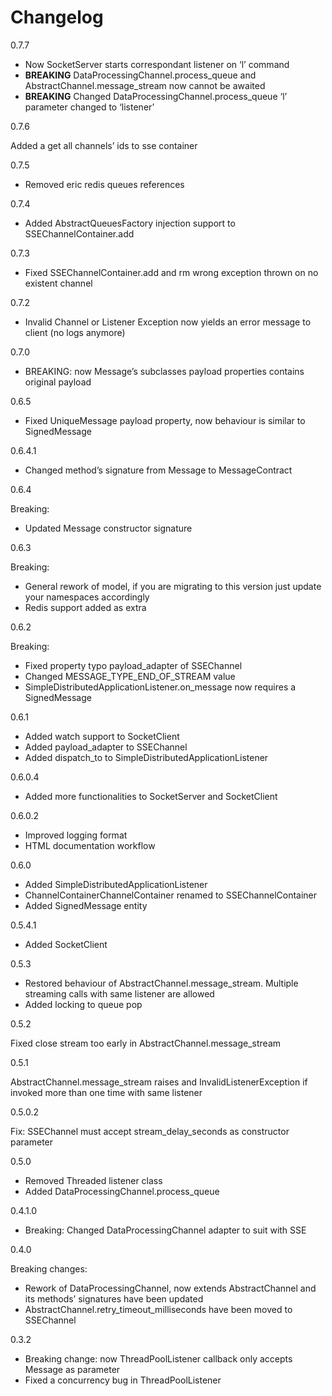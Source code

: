 <a id="changelog"></a>

# Changelog

0.7.7

* Now SocketServer starts correspondant listener on ‘l’ command
* **BREAKING** DataProcessingChannel.process_queue and AbstractChannel.message_stream now cannot be awaited
* **BREAKING** Changed DataProcessingChannel.process_queue ‘l’ parameter changed to ‘listener’

0.7.6

Added a get all channels’ ids to sse container

0.7.5

* Removed eric redis queues references

0.7.4

* Added AbstractQueuesFactory injection support to SSEChannelContainer.add

0.7.3

* Fixed SSEChannelContainer.add and rm wrong exception thrown on no existent channel

0.7.2

* Invalid Channel or Listener Exception now yields an error message to client (no logs anymore)

0.7.0

* BREAKING: now Message’s subclasses payload properties contains original payload

0.6.5

* Fixed UniqueMessage payload property, now behaviour is similar to SignedMessage

0.6.4.1

* Changed method’s signature from Message to MessageContract

0.6.4

Breaking:

* Updated Message constructor signature

0.6.3

Breaking:

* General rework of model, if you are migrating to this version just update your namespaces accordingly
* Redis support added as extra

0.6.2

Breaking:

* Fixed property typo payload_adapter of SSEChannel
* Changed MESSAGE_TYPE_END_OF_STREAM value
* SimpleDistributedApplicationListener.on_message now requires a SignedMessage

0.6.1

* Added watch support to SocketClient
* Added payload_adapter to SSEChannel
* Added dispatch_to to SimpleDistributedApplicationListener

0.6.0.4

* Added more functionalities to SocketServer and SocketClient

0.6.0.2

* Improved logging format
* HTML documentation workflow

0.6.0

* Added SimpleDistributedApplicationListener
* ChannelContainerChannelContainer renamed to SSEChannelContainer
* Added SignedMessage entity

0.5.4.1

* Added SocketClient

0.5.3

* Restored behaviour of AbstractChannel.message_stream. Multiple streaming calls with same listener are allowed
* Added locking to queue pop

0.5.2

Fixed close stream too early in AbstractChannel.message_stream

0.5.1

AbstractChannel.message_stream raises and InvalidListenerException
if invoked more than one time with same listener

0.5.0.2

Fix: SSEChannel must accept stream_delay_seconds as constructor parameter

0.5.0

* Removed Threaded listener class
* Added DataProcessingChannel.process_queue

0.4.1.0

* Breaking: Changed DataProcessingChannel adapter to suit with SSE

0.4.0

Breaking changes:

* Rework of DataProcessingChannel, now extends AbstractChannel and its methods’ signatures have been updated
* AbstractChannel.retry_timeout_milliseconds have been moved to SSEChannel

0.3.2

* Breaking change: now ThreadPoolListener callback only accepts Message as parameter
* Fixed a concurrency bug in ThreadPoolListener
